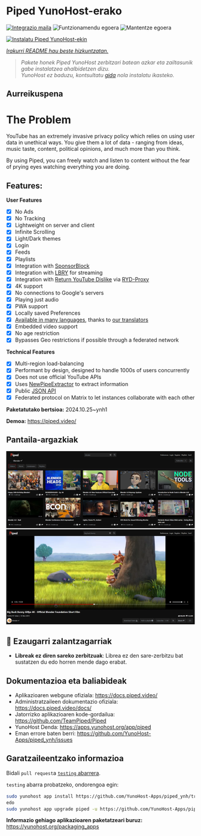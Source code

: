 <!--
Ohart ongi: README hau automatikoki sortu da <https://github.com/YunoHost/apps/tree/master/tools/readme_generator>ri esker
EZ editatu eskuz.
-->

# Piped YunoHost-erako

[![Integrazio maila](https://dash.yunohost.org/integration/piped.svg)](https://ci-apps.yunohost.org/ci/apps/piped/) ![Funtzionamendu egoera](https://ci-apps.yunohost.org/ci/badges/piped.status.svg) ![Mantentze egoera](https://ci-apps.yunohost.org/ci/badges/piped.maintain.svg)

[![Instalatu Piped YunoHost-ekin](https://install-app.yunohost.org/install-with-yunohost.svg)](https://install-app.yunohost.org/?app=piped)

*[Irakurri README hau beste hizkuntzatan.](./ALL_README.md)*

> *Pakete honek Piped YunoHost zerbitzari batean azkar eta zailtasunik gabe instalatzea ahalbidetzen dizu.*  
> *YunoHost ez baduzu, kontsultatu [gida](https://yunohost.org/install) nola instalatu ikasteko.*

## Aurreikuspena

# The Problem

YouTube has an extremely invasive privacy policy which relies on using user data in unethical ways. You give them a lot of data - ranging from ideas, music taste, content, political opinions, and much more than you think.

By using Piped, you can freely watch and listen to content without the fear of prying eyes watching everything you are doing.

## Features:

**User Features**

-   [x] No Ads
-   [x] No Tracking
-   [x] Lightweight on server and client
-   [x] Infinite Scrolling
-   [x] Light/Dark themes
-   [x] Login
-   [x] Feeds
-   [x] Playlists
-   [x] Integration with [SponsorBlock](https://github.com/ajayyy/SponsorBlock)
-   [x] Integration with [LBRY](https://lbry.com/) for streaming
-   [x] Integration with [Return YouTube Dislike](https://returnyoutubedislike.com/) via [RYD-Proxy](https://github.com/TeamPiped/RYD-Proxy)
-   [x] 4K support
-   [x] No connections to Google's servers
-   [x] Playing just audio
-   [x] PWA support
-   [x] Locally saved Preferences
-   [x] [Available in many languages](src/locales), thanks to [our translators](https://hosted.weblate.org/projects/piped/frontend/)
-   [x] Embedded video support
-   [x] No age restriction
-   [x] Bypasses Geo restrictions if possible through a federated network

**Technical Features**

-   [x] Multi-region load-balancing
-   [x] Performant by design, designed to handle 1000s of users concurrently
-   [x] Does not use official YouTube APIs
-   [x] Uses [NewPipeExtractor](https://github.com/TeamNewPipe/NewPipeExtractor) to extract information
-   [x] Public [JSON API](https://docs.piped.video/docs/api-documentation/)
-   [x] Federated protocol on Matrix to let instances collaborate with each other

**Paketatutako bertsioa:** 2024.10.25~ynh1

**Demoa:** <https://piped.video/>

## Pantaila-argazkiak

![Piped(r)en pantaila-argazkia](./doc/screenshots/channel.png)
![Piped(r)en pantaila-argazkia](./doc/screenshots/player.png)

## :red_circle: Ezaugarri zalantzagarriak

- **Libreak ez diren sareko zerbitzuak**: Librea ez den sare-zerbitzu bat sustatzen du edo horren mende dago erabat.

## Dokumentazioa eta baliabideak

- Aplikazioaren webgune ofiziala: <https://docs.piped.video/>
- Administratzaileen dokumentazio ofiziala: <https://docs.piped.video/docs/>
- Jatorrizko aplikazioaren kode-gordailua: <https://github.com/TeamPiped/Piped>
- YunoHost Denda: <https://apps.yunohost.org/app/piped>
- Eman errore baten berri: <https://github.com/YunoHost-Apps/piped_ynh/issues>

## Garatzaileentzako informazioa

Bidali `pull request`a [`testing` abarrera](https://github.com/YunoHost-Apps/piped_ynh/tree/testing).

`testing` abarra probatzeko, ondorengoa egin:

```bash
sudo yunohost app install https://github.com/YunoHost-Apps/piped_ynh/tree/testing --debug
edo
sudo yunohost app upgrade piped -u https://github.com/YunoHost-Apps/piped_ynh/tree/testing --debug
```

**Informazio gehiago aplikazioaren paketatzeari buruz:** <https://yunohost.org/packaging_apps>
